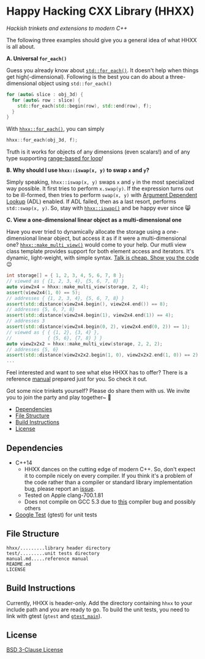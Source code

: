 # Happy Hacking CXX Library (HHXX)

*Hackish trinkets and extensions to modern C++*

The following three examples should give you a general idea of what HHXX is all about.

**A. Universal `for_each()`**

Guess you already know about [`std::for_each()`](http://en.cppreference.com/w/cpp/algorithm/for_each).
It doesn't help when things get high(-dimensional). Following is the best you
can do about a three-dimensional object using `std::for_each()`

~~~C++
for (auto& slice : obj_3d) {
  for (auto& row : slice) {
    std::for_each(std::begin(row), std::end(row), f);
  }
}
~~~

With [`hhxx::for_each()`](https://github.com/Lingxi-Li/Happy_Hacking_CXX/blob/master/manual.md#for_each),
you can simply 

~~~C++
hhxx::for_each(obj_3d, f);
~~~

Truth is it works for objects of any dimensions (even scalars!) and of any type
supporting [range-based for loop](http://en.cppreference.com/w/cpp/language/range-for)!

**B. Why should I use `hhxx::iswap(x, y)` to swap `x` and `y`?**

Simply speaking, `hhxx::iswap(x, y)` swaps `x` and `y` in the most specialized
way possible. It first tries to perform `x.swap(y)`. If the expression turns
out to be ill-formed, then tries to perform `swap(x, y)` with
[Argument Dependent Lookup](http://en.cppreference.com/w/cpp/language/adl) (ADL)
enabled. If ADL failed, then as a last resort, performs `std::swap(x, y)`. So,
stay with [`hhxx::iswap()`](https://github.com/Lingxi-Li/Happy_Hacking_CXX/blob/master/manual.md#iswap)
and be happy ever since :smile_cat:

**C. View a one-dimensional linear object as a multi-dimensional one**

Have you ever tried to dynamically allocate the storage using a one-dimensional
linear object, but access it as if it were a multi-dimensional one?
[`hhxx::make_multi_view()`](https://github.com/Lingxi-Li/Happy_Hacking_CXX/blob/master/manual.md#multi_view)
would come to your help. Our mutli view class template provides support for both
element access and iterators. It's dynamic, light-weight, with simple syntax.
[Talk is cheap. Show you the code](https://lkml.org/lkml/2000/8/25/132) :wink:

~~~C++
int storage[] = { 1, 2, 3, 4, 5, 6, 7, 8 };
// viewed as { {1, 2, 3, 4}, {5, 6, 7, 8} }
auto view2x4 = hhxx::make_multi_view(storage, 2, 4);
assert(view2x4(1, 0) == 5);
// addresses { {1, 2, 3, 4}, {5, 6, 7, 8} }
assert(std::distance(view2x4.begin(), view2x4.end()) == 8);
// addresses {5, 6, 7, 8}
assert(std::distance(view2x4.begin(1), view2x4.end(1)) == 4);
// addresses 3
assert(std::distance(view2x4.begin(0, 2), view2x4.end(0, 2)) == 1);
// viewed as { { {1, 2}, {3, 4} }, 
//             { {5, 6}, {7, 8} } }
auto view2x2x2 = hhxx::make_multi_view(storage, 2, 2, 2);
// addresses {5, 6}
assert(std::distance(view2x2x2.begin(1, 0), view2x2x2.end(1, 0)) == 2);
...
~~~

Feel interested and want to see what else HHXX has to offer? There is a reference
[manual](https://github.com/Lingxi-Li/Happy_Hacking_CXX/blob/master/manual.md)
prepared just for you. So check it out.

Got some nice trinkets yourself? Please do share them with us. We invite
you to join the party and play together~ :tada:

- [Dependencies](#depend)
- [File Structure](#struct)
- [Build Instructions](#build)
- [License](#license)

<a name="depend"></a>
## Dependencies

- C++14
  - HHXX dances on the cutting edge of modern C++. So, don't expect it to compile
    nicely on every compiler. If you think it's a problem of the code rather than
    a compiler or standard library implementation bug, please report an
    [issue](https://github.com/Lingxi-Li/Happy_Hacking_CXX/issues).
  - Tested on Apple clang-700.1.81
  - Does not compile on GCC 5.3 due to [this](http://stackoverflow.com/a/35088273/1348273) compiler bug
    and possibly others
- [Google Test](https://github.com/google/googletest) (gtest) for unit tests

<a name="struct"></a>
## File Structure

~~~
hhxx/.........library header directory
test/.........unit tests directory
manual.md.....reference manual
README.md
LICENSE
~~~

<a name="build"></a>
## Build Instructions

Currently, HHXX is header-only. Add the directory containing `hhxx` to your
include path and you are ready to go. To build the unit tests, you need to link
with gtest (`gtest` and [`gtest_main`](https://github.com/google/googletest/blob/master/googletest/docs/Primer.md#writing-the-main-function)).

<a name="license"></a>
## License

[BSD 3-Clause License](https://opensource.org/licenses/BSD-3-Clause)
